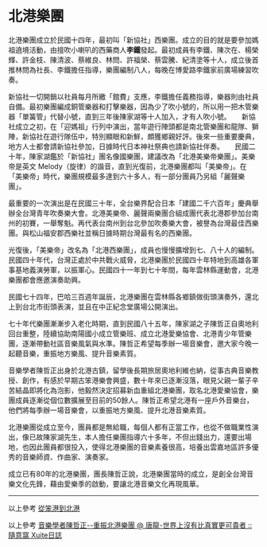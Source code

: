 # 北港樂團

北港樂團成立於民國十四年，最初叫「新協社」西樂團。成立的目的就是要參加媽祖遶境活動，由擅吹小喇叭的西藥商人**李鐵**發起。最初成員有李鐵、陳次在、楊榮輝、許金枝、陳清波、蔡維良、林問、許福榮、蔡雲騰、紀清塗等十人，成立後首推林問為社長、李鐵擔任指導，樂團編制八人，每晚在博愛路李鐵家前廣場練習吹奏。

新協社一切開銷以社員每月所繳「館費」支應，李鐵擔任義務指導，樂器則由社員自備。最初樂團編成銅管樂器和打擊樂器，因為少了吹小號的，所以用一把木管樂器「單簧管」代替小號，直到三年後陳家湖等十人加入，才有人吹小號。
　
新協社成立之初，在「迎媽祖」行列中演出，當年遊行陣頭都是南北管樂團和龍隊、獅陣，新協社在遊行隊伍中，特別顯眼和新鮮，頗獲鄉親好評。後來一些重要慶典，地方人士都會請新協社參加，日據時代日本神社祭典也請新協社伴奏。
　
民國二十年，陳家湖鑑於「新協社」團名像國樂團，建議改為「北港美樂帝樂團」。美樂帝是英文 Melody（旋律）的諧音，直到光復前，北港樂團都叫「美樂帝」。在「美樂帝」時代，樂團規模最多達到六十多人，有一部分團員乃另組「麗聲樂團」。

最重要的一次演出是在民國三十年，全台樂界配合日本「建國二千六百年」慶典舉辦全台灣青年吹奏樂大會。北港美樂帝、麗聲兩樂團合組成團代表北港郡參加台南州的初賽，一舉奪魁。再代表台南州到台北參加吹奏樂大會，被譽為台灣最佳西樂團。與松山福安郡西樂社並稱日據時期台灣最有名的西樂團。

光復後，「美樂帝」改名為「北港西樂團」，成員也慢慢擴增到七、八十人的編制。民國四十年代，台灣正處於中共戰火威脅，北港樂團於民國四十年特地到高雄各軍事基地義演勞軍，以振軍心。民國四十一年到七十年間，每年雲林縣運動會，北港樂團都會應邀演奏助興。

民國七十四年，巴哈三百週年誕辰，北港樂團在雲林縣各鄉鎮做街頭演奏外，還北上到台北市街頭表演，並且在中正紀念堂廣場公開演出。

七十年代樂團漸漸步入老化時期，直到民國八十五年，陳家湖之子陳哲正自奧地利回台重整，陸續協助南陽國小成立管樂班、成立北港愛樂協會、北港青少年管樂團，逐漸帶動社區音樂風氣與水準。陳哲正希望每季辦一場音樂會，邀大家今晚一起聽音樂，重振地方樂風、提升音樂素質。

音樂學者陳哲正出身於北港古鎮，留學後長期旅居奧地利維也納，從事古典音樂教授、創作，有感於早期古笨港樂會興盛，數十年來已逐漸沒落，眼見父親一輩子辛苦結晶即將化為泡影，他毅然決定招募新血重組北港樂團，取名北港愛樂協會，樂團成員逐漸從個位數擴展至目前的50餘人。陳哲正希望北港有一座戶外音樂台，他們將每季辦一場音樂會，以重振地方樂風、提升北港音樂素質。

北港樂團從成立至今，團員都是無給職，每個人都有正當工作，也從不做職業性演出，像已故陳家湖先生，本人擔任樂團指導六十多年，不但出錢出力，還要出場地，也因此團員都很投入，使得北港樂團的音樂素養很高，培養出雲嘉地區許多優秀的音樂師資、作曲家、演奏家。

成立已有80年的北港樂團，團長陳哲正說，北港樂團當時的成立，是創全台灣音樂文化先鋒，藉由愛樂季的啟動，要讓北港音樂文化再現風華。

---

以上參考 [從笨港到北港](http://www.cuy.ylc.edu.tw/~cuy14/eBook/ch3-4.htm)

以上參考 [音樂學者陳哲正--重振北港樂團 @ 唐龍-世界上沒有比真實更可貴者 :: 隨意窩 Xuite日誌](http://blog.xuite.net/sl5261/twblog/119296326-%E9%9F%B3%E6%A8%82%E5%AD%B8%E8%80%85%E9%99%B3%E5%93%B2%E6%AD%A3--%E9%87%8D%E6%8C%AF%E5%8C%97%E6%B8%AF%E6%A8%82%E5%9C%98)
